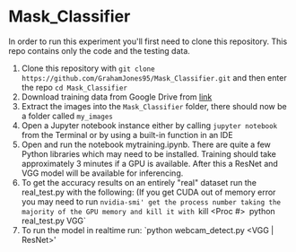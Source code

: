 # Mask_Classifier

In order to run this experiment you'll first need to clone this repository. This repo contains only the code and the testing data.

1. Clone this repository with `git clone https://github.com/GrahamJones95/Mask_Classifier.git` and then enter the repo `cd Mask_Classifier`
2. Download training data from Google Drive from [link](https://drive.google.com/drive/folders/17Fd0uTag6hISmoblUixee6vrOx3GRX6t?usp=sharing "Data Folder")
3. Extract the images into the `Mask_Classifier` folder, there should now be a folder called `my_images`
4. Open a Jupyter notebook instance either by calling `jupyter notebook` from the Terminal or by using a built-in function in an IDE
5. Open and run the notebook mytraining.ipynb. There are quite a few Python libraries which may need to be installed.
Training should take approximately 3 minutes if a GPU is available. After this a ResNet and VGG model will be available for inferencing.
6. To get the accuracy results on an entirely "real" dataset run the real_test.py with the following: 
(If you get CUDA out of memory error you may need to run `nvidia-smi' get the process number taking the majority of the GPU memory and kill it with `kill <Proc #>`
`python real_test.py VGG`
7. To run the model in realtime run: `python webcam_detect.py <VGG | ResNet>'
